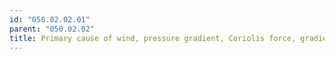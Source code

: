 ```yaml
---
id: "050.02.02.01"
parent: "050.02.02"
title: Primary cause of wind, pressure gradient, Coriolis force, gradient wind
---
```

